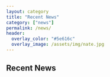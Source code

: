 ```yaml
---
layout: category
title: "Recent News"
category: ["news"]
permalink: /news/
header:
  overlay_color: "#5e616c"
  overlay_image: /assets/img/nate.jpg
---
```


## Recent News ##
